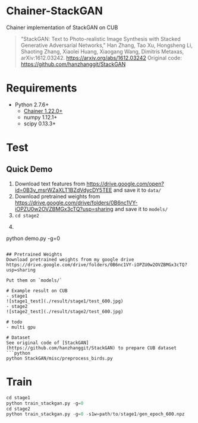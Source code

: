 # Chainer-StackGAN
Chainer implementation of StackGAN on CUB
>"StackGAN: Text to Photo-realistic Image Synthesis with Stacked Generative Adversarial Networks," Han Zhang, Tao Xu, Hongsheng Li, Shaoting Zhang, Xiaolei Huang, Xiaogang Wang, Dimitris Metaxas, arXiv:1612.03242.
https://arxiv.org/abs/1612.03242
>Original code: https://github.com/hanzhanggit/StackGAN

# Requirements
- Python 2.7.6+
  - [Chainer 1.22.0+](https://github.com/pfnet/chainer)
  - numpy 1.12.1+
  - scipy 0.13.3+

# Test
## Quick Demo 
1. Download text features from https://drive.google.com/open?id=0B3y_msrWZaXLT1BZdVdycDY5TEE and save it to `data/`
2. Download pretrained weights from https://drive.google.com/drive/folders/0B6nc1VY-iOPZU0w2OVZBMGx3cTQ?usp=sharing and save it to `models/` 
3. `cd stage2`
4. ```python
python demo.py -g=0
```

## Pretrained Weights
Download pretrained weights from my google drive
https://drive.google.com/drive/folders/0B6nc1VY-iOPZU0w2OVZBMGx3cTQ?usp=sharing

Put them on `models/`

# Example result on CUB
- stage1  
![stage1_test](./result/stage1/test_600.jpg)
- stage2  
![stage2_test](./result/stage2/test_600.jpg)

# todo
- multi gpu

# Dataset
See original code of [StackGAN](https://github.com/hanzhanggit/StackGAN) to prepare CUB dataset
```python
python StackGAN/misc/preprocess_birds.py
```

# Train
```python
cd stage1
python train_stackgan.py -g=0 
cd stage2
python train_stackgan.py -g=0 -s1w=path/to/stage1/gen_epoch_600.npz
```
